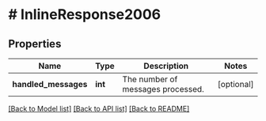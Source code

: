 # # InlineResponse2006

## Properties

Name | Type | Description | Notes
------------ | ------------- | ------------- | -------------
**handled_messages** | **int** | The number of messages processed. | [optional]

[[Back to Model list]](../../README.md#models) [[Back to API list]](../../README.md#endpoints) [[Back to README]](../../README.md)
